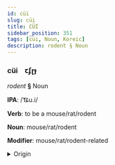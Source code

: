 ```yaml
---
id: cüi
slug: cüi
title: CÜİ
sidebar_position: 351
tags: [cüi, Noun, Koreic]
description: rodent § Noun
---
```


### cüi&emsp;<span kind="abugida">ꞇʄɽɟ</span>

*rodent* **§** Noun

**IPA**: /ˈt͡ɕu.i/

**Verb**: to be a mouse/rat/rodent

**Noun**: mouse/rat/rodent

**Modifier**: mouse/rat/rodent-related

<details>
    <summary>Origin</summary>
    Korean 쥐 jwi [t͡ɕɥi]<br/>
    <em>Koreic Language Family</em>
</details>